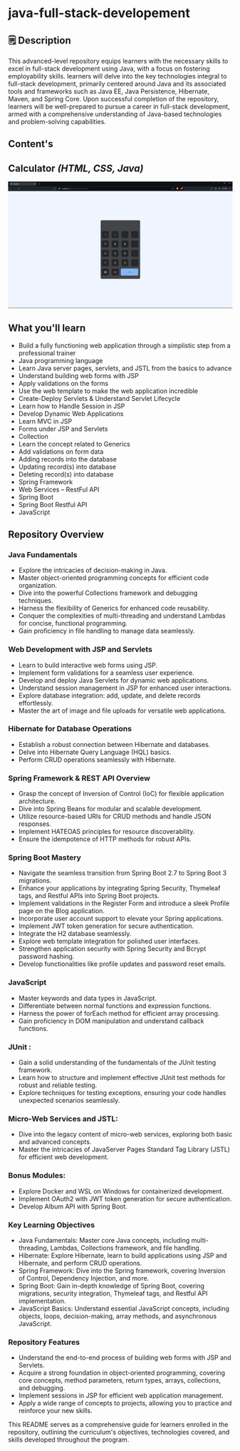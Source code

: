 # java-full-stack-developement 
## 🗒️ Description   
   
This advanced-level repository equips learners with the necessary skills to excel in full-stack development using Java, with a focus on fostering employability skills. learners will delve into the key technologies integral to full-stack development, primarily centered around Java and its associated tools and frameworks such as Java EE, Java Persistence, Hibernate, Maven, and Spring Core. Upon successful completion of the repository, learners will be well-prepared to pursue a career in full-stack development, armed with a comprehensive understanding of Java-based technologies and problem-solving capabilities.

## Content's 
## Calculator _(HTML, CSS, Java)_
![alt text](https://github.com/AkashKobal/java-full-stack-developement/blob/main/Calculator/output.png)   


## What you'll learn  
- Build a fully functioning web application through a simplistic step from a professional trainer<br>  
- Java programming language 
- Learn Java server pages, servlets, and JSTL from the basics to advance
- Understand building web forms with JSP  
- Apply validations on the forms
- Use the web template to make the web application incredible
- Create-Deploy Servlets & Understand Servlet Lifecycle 
- Learn how to Handle Session in JSP
- Develop Dynamic Web Applications
- Learn MVC in JSP
- Forms under JSP and Servlets
- Collection
- Learn the concept related to Generics
- Add validations on form data
- Adding records into the database
- Updating record(s) into database
- Deleting record(s) into database
- Spring Framework
- Web Services – RestFul API
- Spring Boot
- Spring Boot Restful API
- JavaScript

## Repository Overview
### Java Fundamentals

- Explore the intricacies of decision-making in Java.
- Master object-oriented programming concepts for efficient code organization.
- Dive into the powerful Collections framework and debugging techniques.
- Harness the flexibility of Generics for enhanced code reusability.
- Conquer the complexities of multi-threading and understand Lambdas for concise, functional programming.
- Gain proficiency in file handling to manage data seamlessly.

### Web Development with JSP and Servlets

- Learn to build interactive web forms using JSP.
- Implement form validations for a seamless user experience.
- Develop and deploy Java Servlets for dynamic web applications.
- Understand session management in JSP for enhanced user interactions.
- Explore database integration: add, update, and delete records effortlessly.
- Master the art of image and file uploads for versatile web applications.

### Hibernate for Database Operations

- Establish a robust connection between Hibernate and databases.
- Delve into Hibernate Query Language (HQL) basics.
- Perform CRUD operations seamlessly with Hibernate.

### Spring Framework & REST API Overview

- Grasp the concept of Inversion of Control (IoC) for flexible application architecture.
- Dive into Spring Beans for modular and scalable development.
- Utilize resource-based URIs for CRUD methods and handle JSON responses.
- Implement HATEOAS principles for resource discoverability.
- Ensure the idempotence of HTTP methods for robust APIs.

### Spring Boot Mastery

- Navigate the seamless transition from Spring Boot 2.7 to Spring Boot 3 migrations.
- Enhance your applications by integrating Spring Security, Thymeleaf tags, and Restful APIs into Spring Boot projects.
- Implement validations in the Register Form and introduce a sleek Profile page on the Blog application.
- Incorporate user account support to elevate your Spring applications.
- Implement JWT token generation for secure authentication.
- Integrate the H2 database seamlessly.
- Explore web template integration for polished user interfaces.
- Strengthen application security with Spring Security and Bcrypt password hashing.
- Develop functionalities like profile updates and password reset emails.

### JavaScript
- Master keywords and data types in JavaScript.
- Differentiate between normal functions and expression functions.
- Harness the power of forEach method for efficient array processing.
- Gain proficiency in DOM manipulation and understand callback functions.

### JUnit :
- Gain a solid understanding of the fundamentals of the JUnit testing framework.
- Learn how to structure and implement effective JUnit test methods for robust and reliable testing.
- Explore techniques for testing exceptions, ensuring your code handles unexpected scenarios seamlessly.

### Micro-Web Services and JSTL:
- Dive into the legacy content of micro-web services, exploring both basic and advanced concepts.
- Master the intricacies of JavaServer Pages Standard Tag Library (JSTL) for efficient web development.

### Bonus Modules:
- Explore Docker and WSL on Windows for containerized development.
- Implement OAuth2 with JWT token generation for secure authentication.
- Develop Album API with Spring Boot.

### Key Learning Objectives
- Java Fundamentals: Master core Java concepts, including multi-threading, Lambdas, Collections framework, and file handling.
- Hibernate: Explore Hibernate, learn to build applications using JSP and Hibernate, and perform CRUD operations.
- Spring Framework: Dive into the Spring framework, covering Inversion of Control, Dependency Injection, and more.
- Spring Boot: Gain in-depth knowledge of Spring Boot, covering migrations, security integration, Thymeleaf tags, and Restful API implementation.
- JavaScript Basics: Understand essential JavaScript concepts, including objects, loops, decision-making, array methods, and asynchronous JavaScript.

### Repository Features
- Understand the end-to-end process of building web forms with JSP and Servlets.
- Acquire a strong foundation in object-oriented programming, covering core concepts, method parameters, return types, arrays, collections, and debugging.
- Implement sessions in JSP for efficient web application management.
- Apply a wide range of concepts to projects, allowing you to practice and reinforce your new skills.

This README serves as a comprehensive guide for learners enrolled in the repository, outlining the curriculum's objectives, technologies covered, and skills developed throughout the program.
